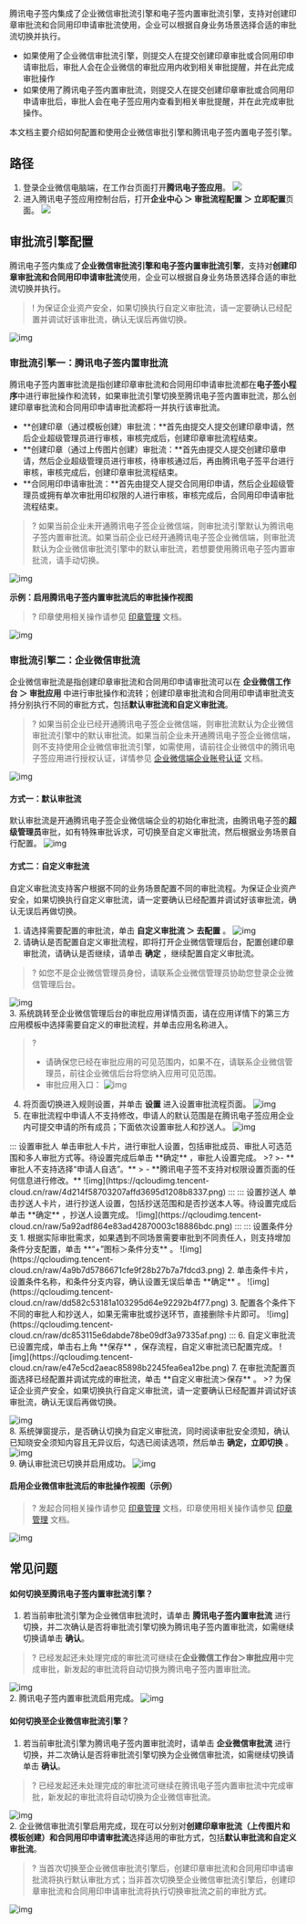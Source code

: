 腾讯电子签内集成了企业微信审批流引擎和电子签内置审批流引擎，支持对创建印章审批流和合同用印申请审批流使用，企业可以根据自身业务场景选择合适的审批流切换并执行。
- 如果使用了企业微信审批流引擎，则提交人在提交创建印章审批或合同用印申请审批后，审批人会在企业微信的审批应用内收到相关审批提醒，并在此完成审批操作
- 如果使用了腾讯电子签内置审批流，则提交人在提交创建印章审批或合同用印申请审批后，审批人会在电子签应用内查看到相关审批提醒，并在此完成审批操作。

本文档主要介绍如何配置和使用企业微信审批引擎和腾讯电子签内置电子签引擎。

## 路径
1. 登录企业微信电脑端，在工作台页面打开**腾讯电子签应用**。
![](https://qcloudimg.tencent-cloud.cn/raw/77e6db5661edbb5742fae500a08e23e6.png)
2. 进入腾讯电子签应用控制台后，打开**企业中心 ＞ 审批流程配置 ＞ 立即配置**页面。
![](https://qcloudimg.tencent-cloud.cn/raw/d40175b300165ea9a5ff949bd1f283ca.png)

## 审批流引擎配置
腾讯电子签内集成了**企业微信审批流引擎和电子签内置审批流引擎**，支持对**创建印章审批流和合同用印申请审批流**使用，企业可以根据自身业务场景选择合适的审批流切换并执行。
>! 为保证企业资产安全，如果切换执行自定义审批流，请一定要确认已经配置并调试好该审批流，确认无误后再做切换。

![img](https://qcloudimg.tencent-cloud.cn/raw/42cd25456e3b1d4148621dd4cbd13634.png)        


### 审批流引擎一：腾讯电子签内置审批流
腾讯电子签内置审批流是指创建印章审批流和合同用印申请审批流都在**电子签小程序**中进行审批操作和流转，如果审批流引擎切换至腾讯电子签内置审批流，那么创建印章审批流和合同用印申请审批流都将一并执行该审批流。
- **创建印章（通过模板创建）审批流：**首先由提交人提交创建印章申请，然后企业超级管理员进行审核，审核完成后，创建印章审批流程结束。
- **创建印章（通过上传图片创建）审批流：**首先由提交人提交创建印章申请，然后企业超级管理员进行审核，待审核通过后，再由腾讯电子签平台进行审核，审核完成后，创建印章审批流程结束。
- **合同用印申请审批流：**首先由提交人提交合同用印申请，然后企业超级管理员或拥有单次审批用印权限的人进行审核，审核完成后，合同用印申请审批流程结束。

>? 如果当前企业未开通腾讯电子签企业微信端，则审批流引擎默认为腾讯电子签内置审批流。如果当前企业已经开通腾讯电子签企业微信端，则审批流默认为企业微信审批流引擎中的默认审批流，若想要使用腾讯电子签内置审批流，请手动切换。

![img](https://qcloudimg.tencent-cloud.cn/raw/d5586f3c393da1f99303021d4747b05b.png)        



**示例：启用腾讯电子签内置审批流后的审批操作视图**
>? 印章使用相关操作请参见 [印章管理](https://cloud.tencent.com/document/product/1323/77533) 文档。

![img](https://qcloudimg.tencent-cloud.cn/raw/ca401b939a28ae14513aeb08fad49f52.png)        





### 审批流引擎二：企业微信审批流
企业微信审批流是指创建印章审批流和合同用印申请审批流可以在 **企业微信工作台 ＞ 审批应用** 中进行审批操作和流转；创建印章审批流和合同用印申请审批流支持分别执行不同的审批方式，包括**默认审批流和自定义审批流**。
>? 如果当前企业已经开通腾讯电子签企业微信端，则审批流默认为企业微信审批流引擎中的默认审批流。如果当前企业未开通腾讯电子签企业微信端，则不支持使用企业微信审批流引擎，如需使用，请前往企业微信中的腾讯电子签应用进行授权认证，详情参见 [企业微信端企业账号认证](https://cloud.tencent.com/document/product/1323/77414) 文档。

![img](https://qcloudimg.tencent-cloud.cn/raw/a78dbdd00c71af0d234837d0b1bbddb0.png)        


#### 方式一：默认审批流
默认审批流是开通腾讯电子签企业微信端企业的初始化审批流，由腾讯电子签的**超级管理员**审批，如有特殊审批诉求，可切换至自定义审批流，然后根据业务场景自行配置。
![img](https://qcloudimg.tencent-cloud.cn/raw/6cad5ad23cd7947c8445d0c3ede4fb89.png)        

#### 方式二：自定义审批流
自定义审批流支持客户根据不同的业务场景配置不同的审批流程。为保证企业资产安全，如果切换执行自定义审批流，请一定要确认已经配置并调试好该审批流，确认无误后再做切换。
1. 请选择需要配置的审批流，单击 **自定义审批流 ＞ 去配置** 。
![img](https://qcloudimg.tencent-cloud.cn/raw/8eb103d6493638aa8e85236544f2605d.png)        
2. 请确认是否配置自定义审批流程，即将打开企业微信管理后台，配置创建印章审批流，请确认是否继续，请单击 **确定** ，继续配置自定义审批流。
>? 如您不是企业微信管理员身份，请联系企业微信管理员协助您登录企业微信管理后台。

 ![img](https://qcloudimg.tencent-cloud.cn/raw/d2d025b92ca41b373acfc17485c1aea6.png)        
3. 系统跳转至企业微信管理后台的审批应用详情页面，请在应用详情下的第三方应用模板中选择需要自定义的审批流程，并单击应用名称进入。
>?
>- 请确保您已经在审批应用的可见范围内，如果不在，请联系企业微信管理员，前往企业微信后台将您纳入应用可见范围。
>- 审批应用入口： ![img](https://qcloudimg.tencent-cloud.cn/raw/eef589bc0a21c55a5e58d9ec32b5a022.png)          
4. 将页面切换进入规则设置，并单击 **设置** 进入设置审批流程页面。
![img](https://qcloudimg.tencent-cloud.cn/raw/708dd3d5a628ef5a5e08d2530e8d5830.png)        
5. 在审批流程中申请人不支持修改，申请人的默认范围是在腾讯电子签应用企业内可提交申请的所有成员；下面依次设置审批人和抄送人。
![img](https://qcloudimg.tencent-cloud.cn/raw/3faab30b85df743a6d9936f229a41725.png)        
<dx-tabs>
::: 设置审批人
单击审批人卡片，进行审批人设置，包括审批成员、审批人可选范围和多人审批方式等。待设置完成后单击 **确定** ，审批人设置完成。
>? 
>- **审批人不支持选择“申请人自选”。**
> - **腾讯电子签不支持对权限设置页面的任何信息进行修改。**
 ![img](https://qcloudimg.tencent-cloud.cn/raw/4d214f58703207affd3695d1208b8337.png) 
:::
::: 设置抄送人
单击抄送人卡片，进行抄送人设置，包括抄送范围和是否抄送本人等。待设置完成后单击 **确定** ，抄送人设置完成。
![img](https://qcloudimg.tencent-cloud.cn/raw/5a92adf864e83ad42870003c18886bdc.png)    
:::
::: 设置条件分支
1. 根据实际审批需求，如果遇到不同场景需要审批到不同责任人，则支持增加条件分支配置，单击 **“+”图标＞条件分支** 。
![img](https://qcloudimg.tencent-cloud.cn/raw/4a9b7d5786671cfe9f28b27b7a7fdcd3.png)        
2. 单击条件卡片，设置条件名称，和条件分支内容，确认设置无误后单击 **确定** 。
![img](https://qcloudimg.tencent-cloud.cn/raw/dd582c53181a103295d64e92292b4f77.png)        
3. 配置各个条件下不同的审批人和抄送人，如果无需审批或抄送环节，直接删除卡片即可。
![img](https://qcloudimg.tencent-cloud.cn/raw/dc853115e6dabde78be09df3a97335af.png)   
:::
</dx-tabs>
6. 自定义审批流已设置完成，单击右上角 **保存** ，保存流程，自定义审批流已配置完成。
![img](https://qcloudimg.tencent-cloud.cn/raw/e47e5cd2aeac85898b2245fea6ea12be.png)        
7. 在审批流配置页面选择已经配置并调试完成的审批流，单击 **自定义审批流＞保存** 。
>? 为保证企业资产安全，如果切换执行自定义审批流，请一定要确认已经配置并调试好该审批流，确认无误后再做切换。

 ![img](https://qcloudimg.tencent-cloud.cn/raw/d6962eb3dc2a94260d6baa116f6d7cd0.png)        
8. 系统弹窗提示，是否确认切换为自定义审批流，同时阅读审批安全须知，确认已知晓安全须知内容且无异议后，勾选已阅读选项，然后单击 **确定，立即切换** 。
![img](https://qcloudimg.tencent-cloud.cn/raw/a9d0b793a524993d7436fed420e3c084.png)        
9. 确认审批流已切换并启用成功。
![img](https://qcloudimg.tencent-cloud.cn/raw/d92de82882bc77537332bae00c5b1d5b.png)        


#### 启用企业微信审批流后的审批操作视图（示例）
>? 发起合同相关操作请参见 [印章管理](https://cloud.tencent.com/document/product/1323/77779) 文档，印章使用相关操作请参见 [印章管理](https://cloud.tencent.com/document/product/1323/77533) 文档。

![img](https://qcloudimg.tencent-cloud.cn/raw/d656f4779d824dc298df2d0474a44285.png)        


## 常见问题
#### 如何切换至腾讯电子签内置审批流引擎？
1. 若当前审批流引擎为企业微信审批流时，请单击 **腾讯电子签内置审批流** 进行切换，并二次确认是否将审批流引擎切换为腾讯电子签内置审批流，如需继续切换请单击 **确认**。
>? 已经发起还未处理完成的审批流可继续在**企业微信工作台＞审批应用**中完成审批，新发起的审批流将自动切换为腾讯电子签内置审批流。

 ![img](https://qcloudimg.tencent-cloud.cn/raw/9f820389c7a7029b05f4240942b4e3ac.png)        
2. 腾讯电子签内置审批流启用完成。
![img](https://qcloudimg.tencent-cloud.cn/raw/c71c9b7f5cf8c5d27a6371465746c48b.png)      


#### 如何切换至企业微信审批流引擎？
1. 若当前审批流引擎为腾讯电子签内置审批流时，请单击 **企业微信审批流** 进行切换，并二次确认是否将审批流引擎切换为企业微信审批流，如需继续切换请单击 **确认**。
>? 已经发起还未处理完成的审批流可继续在腾讯电子签内置审批流中完成审批，新发起的审批流将自动切换为企业微信审批流。

 ![img](https://qcloudimg.tencent-cloud.cn/raw/00eb5b37ef138233848d1614e7de3e1f.png)        
2. 企业微信审批流引擎启用完成，现在可以分别对**创建印章审批流（上传图片和模板创建）和合同用印申请审批流**选择适用的审批方式，包括**默认审批流和自定义审批流**。
>? 当首次切换至企业微信审批流引擎后，创建印章审批流和合同用印申请审批流将执行默认审批方式；当非首次切换至企业微信审批流引擎后，创建印章审批流和合同用印申请审批流将执行切换审批流之前的审批方式。

 ![img](https://qcloudimg.tencent-cloud.cn/raw/30f97cb199a3a3b2743b7f2cb9274884.png)        
